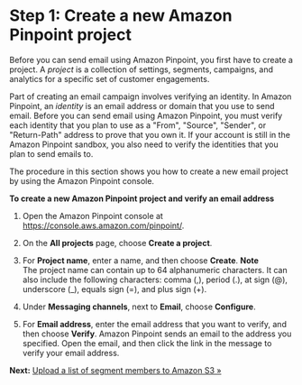 # Step 1: Create a new Amazon Pinpoint project<a name="tutorials-send-an-email-new-project"></a>

Before you can send email using Amazon Pinpoint, you first have to create a project\. A *project* is a collection of settings, segments, campaigns, and analytics for a specific set of customer engagements\.

Part of creating an email campaign involves verifying an identity\. In Amazon Pinpoint, an *identity* is an email address or domain that you use to send email\. Before you can send email using Amazon Pinpoint, you must verify each identity that you plan to use as a "From", "Source", "Sender", or "Return\-Path" address to prove that you own it\. If your account is still in the Amazon Pinpoint sandbox, you also need to verify the identities that you plan to send emails to\.

The procedure in this section shows you how to create a new email project by using the Amazon Pinpoint console\.

**To create a new Amazon Pinpoint project and verify an email address**

1. Open the Amazon Pinpoint console at [https://console\.aws\.amazon\.com/pinpoint/](https://console.aws.amazon.com/pinpoint/)\.

1. On the **All projects** page, choose **Create a project**\.

1. For **Project name**, enter a name, and then choose **Create**\.
**Note**  
The project name can contain up to 64 alphanumeric characters\. It can also include the following characters: comma \(,\), period \(\.\), at sign \(@\), underscore \(\_\), equals sign \(=\), and plus sign \(\+\)\.

1. Under **Messaging channels**, next to **Email**, choose **Configure**\.

1. For **Email address**, enter the email address that you want to verify, and then choose **Verify**\. Amazon Pinpoint sends an email to the address you specified\. Open the email, and then click the link in the message to verify your email address\.

**Next:** [Upload a list of segment members to Amazon S3 »](tutorials-send-an-email-upload-contacts.md)